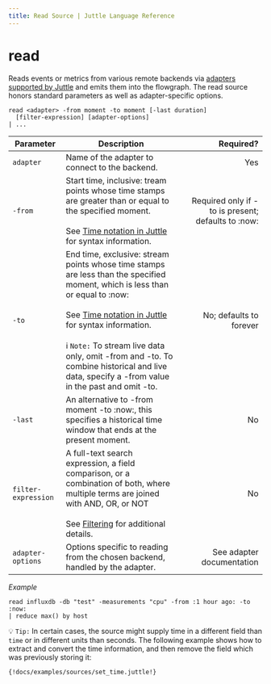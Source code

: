 ```yaml
---
title: Read Source | Juttle Language Reference
---
```


read
====

Reads events or metrics from various remote backends via [adapters supported by Juttle](../adapters/index.md) and emits them into the flowgraph. The read source honors standard parameters as well as adapter-specific options.

```
read <adapter> -from moment -to moment [-last duration]
  [filter-expression] [adapter-options]
| ...
```

Parameter  |  Description  |  Required?
---------- | ------------- | ---------:
`adapter`  | Name of the adapter to connect to the backend.  | Yes
`-from`  | Start time, inclusive: tream points whose time stamps are greater than or equal to the specified moment. <br><br>See [Time notation in Juttle](../reference/time.md) for syntax information.  | Required only if -to is present; defaults to :now:
`-to`  | End time, exclusive: stream points whose time stamps are less than the specified moment, which is less than or equal to :now: <br><br>See [Time notation in Juttle](../reference/time.md) for syntax information. <br><br>:information_source: `Note:` To stream live data only, omit -from and -to. To combine historical and live data, specify a -from value in the past and omit -to.  | No; defaults to forever
`-last`  |  An alternative to -from moment -to :now:, this specifies a historical time window that ends at the present moment.  |  No
`filter-expression`  |  A full-text search expression, a field comparison, or a combination of both, where multiple terms are joined with AND, OR, or NOT <br><br>See [Filtering](../concepts/filtering.md) for additional details. |  No
`adapter-options`  | Options specific to reading from the chosen backend, handled by the adapter.  |  See adapter documentation

_Example_

```
read influxdb -db "test" -measurements "cpu" -from :1 hour ago: -to :now:
| reduce max() by host
```

:bulb: `Tip:` In certain cases, the source might supply time in a different
field than `time` or in different units than seconds. The following example
shows how to extract and convert the time information, and then remove the
field which was previously storing it:

```
{!docs/examples/sources/set_time.juttle!}
```

